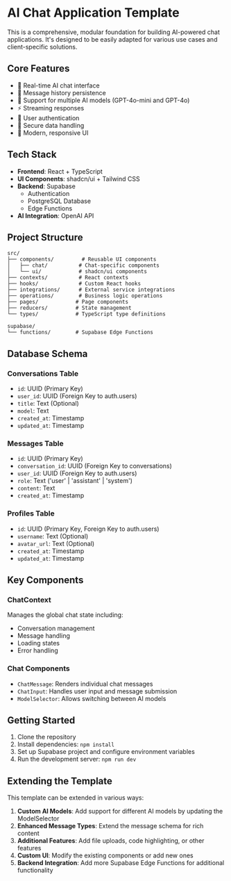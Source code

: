 # AI Chat Application Template

This is a comprehensive, modular foundation for building AI-powered chat applications. It's designed to be easily adapted for various use cases and client-specific solutions.

## Core Features

- 🤖 Real-time AI chat interface
- 💾 Message history persistence
- 🔄 Support for multiple AI models (GPT-4o-mini and GPT-4o)
- ⚡ Streaming responses
- 👤 User authentication
- 🔐 Secure data handling
- 🎨 Modern, responsive UI

## Tech Stack

- **Frontend**: React + TypeScript
- **UI Components**: shadcn/ui + Tailwind CSS
- **Backend**: Supabase
  - Authentication
  - PostgreSQL Database
  - Edge Functions
- **AI Integration**: OpenAI API

## Project Structure

```
src/
├── components/         # Reusable UI components
│   ├── chat/          # Chat-specific components
│   └── ui/            # shadcn/ui components
├── contexts/          # React contexts
├── hooks/             # Custom React hooks
├── integrations/      # External service integrations
├── operations/        # Business logic operations
├── pages/            # Page components
├── reducers/         # State management
└── types/            # TypeScript type definitions

supabase/
└── functions/        # Supabase Edge Functions
```

## Database Schema

### Conversations Table
- `id`: UUID (Primary Key)
- `user_id`: UUID (Foreign Key to auth.users)
- `title`: Text (Optional)
- `model`: Text
- `created_at`: Timestamp
- `updated_at`: Timestamp

### Messages Table
- `id`: UUID (Primary Key)
- `conversation_id`: UUID (Foreign Key to conversations)
- `user_id`: UUID (Foreign Key to auth.users)
- `role`: Text ('user' | 'assistant' | 'system')
- `content`: Text
- `created_at`: Timestamp

### Profiles Table
- `id`: UUID (Primary Key, Foreign Key to auth.users)
- `username`: Text (Optional)
- `avatar_url`: Text (Optional)
- `created_at`: Timestamp
- `updated_at`: Timestamp

## Key Components

### ChatContext
Manages the global chat state including:
- Conversation management
- Message handling
- Loading states
- Error handling

### Chat Components
- `ChatMessage`: Renders individual chat messages
- `ChatInput`: Handles user input and message submission
- `ModelSelector`: Allows switching between AI models

## Getting Started

1. Clone the repository
2. Install dependencies: `npm install`
3. Set up Supabase project and configure environment variables
4. Run the development server: `npm run dev`

## Extending the Template

This template can be extended in various ways:

1. **Custom AI Models**: Add support for different AI models by updating the ModelSelector
2. **Enhanced Message Types**: Extend the message schema for rich content
3. **Additional Features**: Add file uploads, code highlighting, or other features
4. **Custom UI**: Modify the existing components or add new ones
5. **Backend Integration**: Add more Supabase Edge Functions for additional functionality